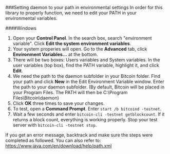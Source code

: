 ###Setting daemon to your path in environmental settings
In order for this library to properly function, we need to edit your PATH in your environmental variables.

####Windows
1. Open your **Control Panel**. In the search box, search "environment variable". Click **Edit the system environment variables**.
2. Your system properies will open. Go to the **Advanced** tab, click **Environment Variables...** at the bottom.
3. There will be two boxes: Users variables and System variables. In the user variables (top box), find the PATH variable, highlight it, and click **Edit**.
4. We need the path to the daemon subfolder in your Bitcoin folder. Find your path and click **New** in the Edit Environment Variable window. Enter the path to your daemon subfolder. (By default, Bitcoin will be placed in your Program Files. The PATH will then be C:\Program Files\Bitcoin\daemon)
5. Click **OK** three times to save your changes. 
6. To test, open a **Command Prompt**. Enter `start /b bitcoind -testnet`. 
7. Wait a few seconds and enter `bitcoin-cli -testnet getblockcount`. If it returns a block count, everything is working properly. Stop your test server with `bitcoin-cli -testnet stop`.

If you get an error message, backtrack and make sure the steps were completed as followed. You can also refer to: https://www.java.com/en/download/help/path.xml
